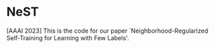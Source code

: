 # NeST
[AAAI 2023] This is the code for our paper `Neighborhood-Regularized Self-Training for Learning with Few Labels'.

